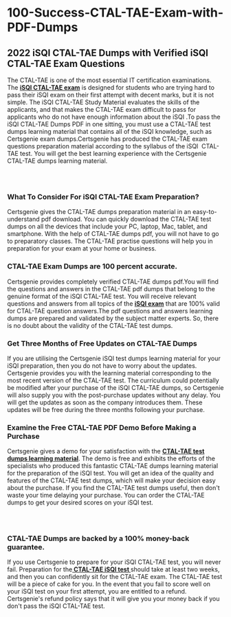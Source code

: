 # 100-Success-CTAL-TAE-Exam-with-PDF-Dumps<h2><strong>2022 iSQI CTAL-TAE Dumps with Verified iSQI CTAL-TAE Exam Questions</strong></h2> <p>The CTAL-TAE is one of the most essential IT certification examinations. The <a href="https://www.certsgenie.com/isqi/ctal-tae-pdf-dumps"><strong>iSQI CTAL-TAE exam</strong></a> is designed for students who are trying hard to pass their iSQI exam on their first attempt with decent marks, but it is not simple. The iSQI CTAL-TAE Study Material evaluates the skills of the applicants, and that makes the CTAL-TAE exam difficult to pass for applicants who do not have enough information about the iSQI .To pass the iSQI CTAL-TAE Dumps PDF in one sitting, you must use a CTAL-TAE test dumps learning material that contains all of the iSQI knowledge, such as Certsgenie exam dumps.Certsgenie has produced the CTAL-TAE exam questions preparation material according to the syllabus of the iSQI &nbsp;CTAL-TAE test. You will get the best learning experience with the Certsgenie CTAL-TAE dumps learning material.</p> <p><a href="https://www.certsgenie.com/isqi/ctal-tae-pdf-dumps" style="display: block; padding: 1em 0; text-align: center; "><img alt="" src="https://blogger.googleusercontent.com/img/b/R29vZ2xl/AVvXsEgO1ePIT5bAw4JCg82qykRc71Xossn_88UmNiMiJgRPCnvDzaKhQmgO2X9bV6TpN9qSYVJJ2MjEumMb0t1ZgyR_gByLqDXQR_FduPn2erzRQTkt1pUFmkY3wfbx5jzrIcOP4S3cxMKHSr0iEiOidKyDYd_7NjYtfgpZ7b1lrGk-ShjLlyfynp8oFM4zYw/s1600/Banner%201.jpg" /></a></p> <h3><strong>What To Consider For iSQI CTAL-TAE Exam Preparation?</strong></h3> <p>Certsgenie gives the CTAL-TAE dumps preparation material in an easy-to-understand pdf download. You can quickly download the CTAL-TAE test dumps on all the devices that include your PC, laptop, Mac, tablet, and smartphone. With the help of CTAL-TAE dumps pdf, you will not have to go to preparatory classes. The CTAL-TAE practise questions will help you in preparation for your exam at your home or business.</p> <h3><strong>CTAL-TAE Exam Dumps are 100 percent accurate.</strong></h3> <p>Certsgenie provides completely verified CTAL-TAE dumps pdf.You will find the questions and answers in the CTAL-TAE pdf dumps that belong to the genuine format of the iSQI CTAL-TAE test. You will receive relevant questions and answers from all topics of the <a href="https://www.certsgenie.com/isqi/ctal-tae-pdf-dumps"><strong>iSQI exam</strong></a> that are 100% valid for CTAL-TAE question answers.The pdf questions and answers learning dumps are prepared and validated by the subject matter experts. So, there is no doubt about the validity of the CTAL-TAE test dumps.</p> <h3><strong>Get Three Months of Free Updates on CTAL-TAE Dumps</strong></h3> <p>If you are utilising the Certsgenie iSQI test dumps learning material for your iSQI preparation, then you do not have to worry about the updates. Certsgenie provides you with the learning material corresponding to the most recent version of the CTAL-TAE test. The curriculum could potentially be modified after your purchase of the iSQI CTAL-TAE dumps, so Certsgenie will also supply you with the post-purchase updates without any delay. You will get the updates as soon as the company introduces them. These updates will be free during the three months following your purchase.</p> <h3><strong>Examine the Free CTAL-TAE PDF Demo Before Making a Purchase</strong></h3> <p>Certsgenie gives a demo for your satisfaction with the <a href="https://www.certsgenie.com/isqi/ctal-tae-pdf-dumps"><strong>CTAL-TAE test dumps learning material</strong></a>. The demo is free and exhibits the efforts of the specialists who produced this fantastic CTAL-TAE dumps learning material for the preparation of the iSQI test. You will get an idea of the quality and features of the CTAL-TAE test dumps, which will make your decision easy about the purchase. If you find the CTAL-TAE test dumps useful, then don&#39;t waste your time delaying your purchase. You can order the CTAL-TAE dumps to get your desired scores on your iSQI test.</p> <p><a href="hhttps://www.certsgenie.com/isqi/ctal-tae-pdf-dumps" style="display: block; padding: 1em 0; text-align: center; "><img alt="" src="https://blogger.googleusercontent.com/img/b/R29vZ2xl/AVvXsEj3zfp26fobfEw_E3FMeUMaFamcWc-bKsu_525WK8ISqDEyAJkPKOLyeqHJzBXVvKwHP0bTNTERYvWWgOzvpG-DuQ_cPnNOJO1bUfVOHhAXJThy7cLobHgRdochHEeovcJnxpqjNiv-FNLMY1glEh7x833Q6cym5o0AmGhO9ufjgwPhihHJ9ovBp-j40g/s1600/banner%202.jpg" /></a></p> <h3><strong>CTAL-TAE Dumps are backed by a 100% money-back guarantee.</strong></h3> <p>If you use Certsgenie to prepare for your iSQI CTAL-TAE test, you will never fail. Preparation for the<a href="https://www.certsgenie.com/isqi/ctal-tae-pdf-dumps"><strong> CTAL-TAE iSQI test </strong></a>should take at least two weeks, and then you can confidently sit for the CTAL-TAE exam. The CTAL-TAE test will be a piece of cake for you. In the event that you fail to score well on your iSQI test on your first attempt, you are entitled to a refund. Certsgenie&#39;s refund policy says that it will give you your money back if you don&#39;t pass the iSQI CTAL-TAE test.</p>
